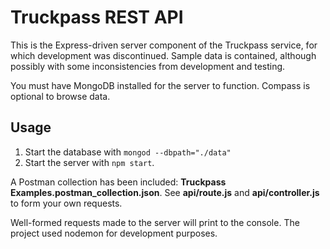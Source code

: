 # Truckpass REST API
This is the Express-driven server component of the Truckpass service, for which development was discontinued. Sample data is contained, although possibly with some inconsistencies from development and testing.

You must have MongoDB installed for the server to function. Compass is optional to browse data.

## Usage
1. Start the database with `mongod --dbpath="./data"`
2. Start the server with `npm start`.

A Postman collection has been included: **Truckpass Examples.postman_collection.json**. See **api/route.js** and **api/controller.js** to form your own requests.

Well-formed requests made to the server will print to the console. The project used nodemon for development purposes.
